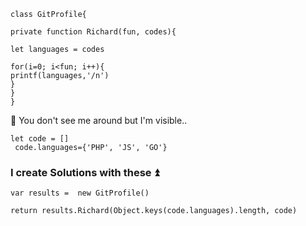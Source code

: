 ```
class GitProfile{

private function Richard(fun, codes){

let languages = codes

for(i=0; i<fun; i++){
printf(languages,'/n')
}
}
}
```
👀 You don't see me around but I'm visible..

```
let code = []
 code.languages={'PHP', 'JS', 'GO'}
```

### I create Solutions with these ⏫

```
var results =  new GitProfile()

return results.Richard(Object.keys(code.languages).length, code)

```


<!---
MyRichard12/MyRichard12 is a ✨ special ✨ repository because its `README.md` (this file) appears on your GitHub profile.
You can click the Preview link to take a look at your changes.
--->
